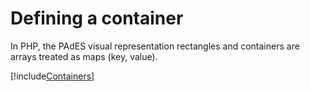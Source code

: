 ﻿# Defining a container

In PHP, the PAdES visual representation rectangles and containers are arrays treated as maps (key, value).

[!include[Containers](../../../includes/visual-rep/containers.md)]